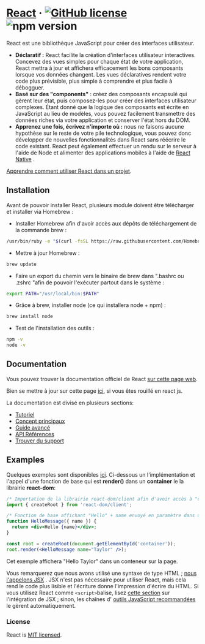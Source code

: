 ﻿# [React](https://reactjs.org/) &middot; [![GitHub license](https://img.shields.io/badge/license-MIT-blue.svg)](https://github.com/facebook/react/blob/main/LICENSE) ![npm version](https://img.shields.io/npm/v/react.svg?style=flat)

React est une bibliothèque JavaScript pour créer des interfaces utilisateur.

* **Déclaratif :** React facilite la création d'interfaces utilisateur interactives. Concevez des vues simples pour chaque état de votre application, React mettra à jour et affichera efficacement les bons composants lorsque vos données changent. Les vues déclaratives rendent votre code plus prévisible, plus simple à comprendre et plus facile à débogguer.
* **Basé sur des "components"** : créez des composants encapsulé qui gèrent leur état, puis composez-les pour créer des interfaces utilisateur complexes. Étant donné que la logique des composants est écrite en JavaScript au lieu de modèles, vous pouvez facilement transmettre des données riches via votre application et conserver l'état hors du DOM.
* **Apprenez une fois, écrivez n'importe où :** nous ne faisons aucune hypothèse sur le reste de votre pile technologique, vous pouvez donc développer de nouvelles fonctionnalités dans React sans réécrire le code existant. React peut également effectuer un rendu sur le serveur à l'aide de Node et alimenter des applications mobiles à l'aide de [React Native](https://reactnative.dev/) .

[Apprendre comment utiliser React dans un projet](https://reactjs.org/docs/getting-started.html).

## Installation

Avant de pouvoir installer React, plusieurs module doivent être télécharger et installer via Homebrew :

 

 - Installer Homebrew afin d'avoir accès aux dépôts de téléchargement de la commande brew :
```bash
/usr/bin/ruby -e "$(curl -fsSL https://raw.githubusercontent.com/Homebrew/install/master/install)"
```
- Mettre à jour Homebrew :
```bash
brew update
```
- Faire un export du chemin vers le binaire de brew dans ".bashrc ou .zshrc "afin de pouvoir l'exécuter partout dans le système :
```bash
export PATH="/usr/local/bin:$PATH"
```
 - Grâce à brew, installer node (ce qui installera node + npm) :
```bash
brew install node
```
- Test de l'installation des outils :
```bash
npm -v
node -v
```

## Documentation

Vous pouvez trouver la documentation officiel de React [sur cette page web](https://reactjs.org/).  

Bien se mettre à jour sur cette page [ici](https://reactjs.org/docs/getting-started.html), si vous êtes rouillé en react js.

La documentation est divisé en plusieurs sections:

* [Tutoriel](https://reactjs.org/tutorial/tutorial.html)
* [Concept principaux](https://reactjs.org/docs/hello-world.html)
* [Guide avancé](https://reactjs.org/docs/jsx-in-depth.html)
* [API Références](https://reactjs.org/docs/react-api.html)
* [Trouver du support](https://reactjs.org/community/support.html)

## Examples

Quelques exemples sont disponibles [ici](https://reactjs.org/). Ci-dessous un l'implémentation et l'appel d'une fonction de base qui est **render()** dans un **container** le la librairie **react-dom**: 

```jsx
/* Importation de la librairie react-dom/client afin d'avoir accès à "createRoot"*/
import { createRoot } from 'react-dom/client';

/* Fonction de base affichant "Hello" + name envoyé en paramètre dans une div */
function HelloMessage({ name }) {
  return <div>Hello {name}</div>;
}

const root = createRoot(document.getElementById('container'));
root.render(<HelloMessage name="Taylor" />);
```
Cet exemple affichera "Hello Taylor" dans un conteneur sur la page.

Vous remarquerez que nous avons utilisé une syntaxe de type HTML ; [nous l'appelons JSX](https://reactjs.org/docs/introducing-jsx.html) . JSX n'est pas nécessaire pour utiliser React, mais cela rend le code plus lisible et l'écriture donne l'impression d'écrire du HTML. Si vous utilisez React comme `<script>`balise, lisez [cette section](https://reactjs.org/docs/add-react-to-a-website.html#optional-try-react-with-jsx) sur l'intégration de JSX ; sinon, les chaînes d' [outils JavaScript recommandées](https://reactjs.org/docs/create-a-new-react-app.html) le gèrent automatiquement.

### License

React is [MIT licensed](./LICENSE).


